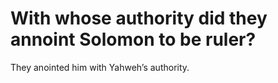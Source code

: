 # With whose authority did they annoint Solomon to be ruler?

They anointed him with Yahweh’s authority.
